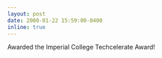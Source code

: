 ```yaml
---
layout: post
date: 2000-01-22 15:59:00-0400
inline: true
---
```


Awarded the Imperial College Techcelerate Award!
